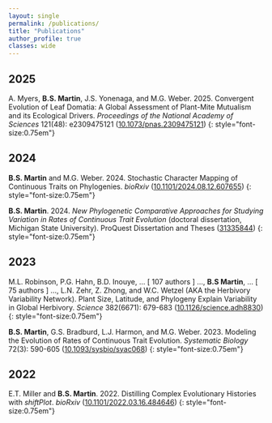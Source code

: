 ```yaml
---
layout: single
permalink: /publications/
title: "Publications"
author_profile: true
classes: wide
---
```


## 2025

A. Myers, **B.S. Martin**, J.S. Yonenaga, and M.G. Weber. 2025. Convergent Evolution of Leaf Domatia: A Global Assessment of Plant-Mite Mutualism and its Ecological Drivers. _Proceedings of the National Academy of Sciences_ 121(48): e2309475121 ([10.1073/pnas.2309475121](https://www.pnas.org/doi/abs/10.1073/pnas.2309475121))
{: style="font-size:0.75em"}

## 2024

**B.S. Martin** and M.G. Weber. 2024. Stochastic Character Mapping of Continuous Traits on Phylogenies. _bioRxiv_ ([10.1101/2024.08.12.607655](https://doi.org/10.1101/2024.08.12.607655))
{: style="font-size:0.75em"}

**B.S. Martin**. 2024. _New Phylogenetic Comparative Approaches for Studying Variation in Rates of Continuous Trait Evolution_ (doctoral dissertation, Michigan State University). ProQuest Dissertation and Theses ([31335844](https://www.proquest.com/docview/3078848974?pq-origsite=gscholar&fromopenview=true&sourcetype=Dissertations%20&%20Theses))
{: style="font-size:0.75em"}

## 2023

M.L. Robinson, P.G. Hahn, B.D. Inouye, ... [ 107 authors ] ..., **B.S Martin**, ... [ 75 authors ] ..., L.N. Zehr, Z. Zhong, and W.C. Wetzel (AKA the Herbivory Variability Network). Plant Size, Latitude, and Phylogeny Explain Variability in Global Herbivory. _Science_ 382(6671): 679-683 ([10.1126/science.adh8830](https://www.science.org/doi/full/10.1126/science.adh8830))
{: style="font-size:0.75em"}

**B.S. Martin**, G.S. Bradburd, L.J. Harmon, and M.G. Weber. 2023. Modeling the Evolution of Rates of Continuous Trait Evolution. _Systematic Biology_ 72(3): 590-605 ([10.1093/sysbio/syac068](https://doi.org/10.1093/sysbio/syac068))
{: style="font-size:0.75em"}

## 2022

E.T. Miller and **B.S. Martin**. 2022. Distilling Complex Evolutionary Histories with _shiftPlot_. _bioRxiv_ ([10.1101/2022.03.16.484646](https://doi.org/10.1101/2022.03.16.484646))
{: style="font-size:0.75em"}